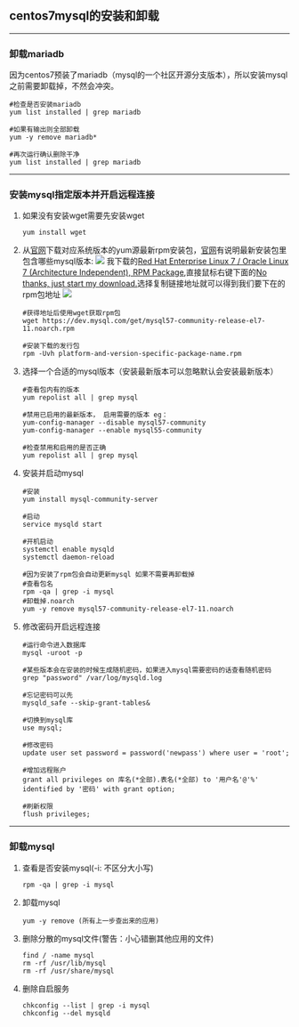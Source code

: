 ## centos7mysql的安装和卸载

---
### 卸载mariadb

因为centos7预装了mariadb（mysql的一个社区开源分支版本），所以安装mysql之前需要卸载掉，不然会冲突。

```
#检查是否安装mariadb
yum list installed | grep mariadb 

#如果有输出则全部卸载
yum -y remove mariadb*    

#再次运行确认删除干净
yum list installed | grep mariadb
```

---
### 安装mysql指定版本并开启远程连接

1. 如果没有安装wget需要先安装wget

	```
	yum install wget 
	```

[mysqlnet]: https://dev.mysql.com/downloads/repo/yum/

2. 从[官网][mysqlnet]下载对应系统版本的yum源最新rpm安装包，[官网][mysqlnet]有说明最新安装包里包含哪些mysql版本:
![](http://www.iwill.fun/media/blog/20180202/mysqldown.png)
我下载的[Red Hat Enterprise Linux 7 / Oracle Linux 7 (Architecture Independent), RPM Package](https://dev.mysql.com/downloads/file/?id=470281),直接鼠标右键下面的[No thanks, just start my download.](https://dev.mysql.com/get/mysql57-community-release-el7-11.noarch.rpm)选择复制链接地址就可以得到我们要下在的rpm包地址
![](http://www.iwill.fun/media/blog/20180202/mysqldowm2.png)
	
	```
	#获得地址后使用wget获取rpm包
	wget https://dev.mysql.com/get/mysql57-community-release-el7-11.noarch.rpm

	#安装下载的发行包
	rpm -Uvh platform-and-version-specific-package-name.rpm
	```
	
	
3. 选择一个合适的mysql版本（安装最新版本可以忽略默认会安装最新版本）
	
	```
	#查看包内有的版本
	yum repolist all | grep mysql

	#禁用已启用的最新版本， 启用需要的版本 eg：
	yum-config-manager --disable mysql57-community
	yum-config-manager --enable mysql55-community

	#检查禁用和启用的是否正确
	yum repolist all | grep mysql
	```
	
4. 安装并启动mysql
	
	```
	#安装
	yum install mysql-community-server

	#启动
	service mysqld start

	#开机启动
	systemctl enable mysqld
	systemctl daemon-reload

	#因为安装了rpm包会自动更新mysql 如果不需要再卸载掉
	#查看包名
	rpm -qa | grep -i mysql
	#卸载掉.noarch
	yum -y remove mysql57-community-release-el7-11.noarch
	```
	
5. 修改密码开启远程连接
	
	```
	#运行命令进入数据库
	mysql -uroot -p

	#某些版本会在安装的时候生成随机密码，如果进入mysql需要密码的话查看随机密码
	grep "password" /var/log/mysqld.log

	#忘记密码可以先
	mysqld_safe --skip-grant-tables&

	#切换到mysql库
	use mysql;

	#修改密码
	update user set password = password('newpass') where user = 'root';

	#增加远程账户
	grant all privileges on 库名(*全部).表名(*全部) to '用户名'@'%' identified by '密码' with grant option;

	#刷新权限
	flush privileges;
	```

---
### 卸载mysql

1. 查看是否安装mysql(-i: 不区分大小写)
	
	```
	rpm -qa | grep -i mysql
	```
	
2. 卸载mysql
	
	```
	yum -y remove (所有上一步查出来的应用)
	```
	
3. 删除分散的mysql文件(警告：小心错删其他应用的文件)

	```
	find / -name mysql
	rm -rf /usr/lib/mysql
	rm -rf /usr/share/mysql
	```

4. 删除自启服务
	
	```
	chkconfig --list | grep -i mysql
	chkconfig --del mysqld
	```
